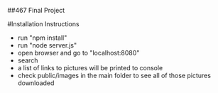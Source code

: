 ##467 Final Project

#Installation Instructions
- run "npm install"
- run "node server.js"
- open browser and go to "localhost:8080"
- search
- a list of links to pictures will be printed to console
- check public/images in the main folder to see all of those pictures downloaded
